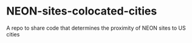 # NEON-sites-colocated-cities
A repo to share code that determines the proximity of NEON sites to US cities
